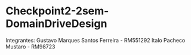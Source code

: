 # Checkpoint2-2sem-DomainDriveDesign

Integrantes:
Gustavo Marques Santos Ferreira  -  RM551292
Italo Pacheco Mustaro  -  RM98723
